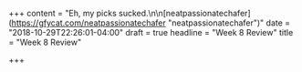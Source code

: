 +++
content = "Eh, my picks sucked.\n\n[neatpassionatechafer](https://gfycat.com/neatpassionatechafer \"neatpassionatechafer\")"
date = "2018-10-29T22:26:01-04:00"
draft = true
headline = "Week 8 Review"
title = "Week 8 Review"

+++

